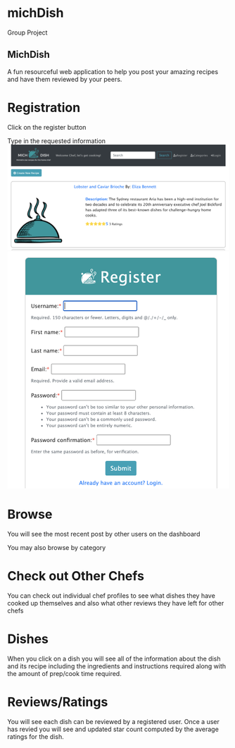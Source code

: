 # michDish
Group Project

## MichDish
A fun resourceful web application to help you post your amazing recipes and have them reviewed by your peers. 


# Registration
Click on the register button 

Type in the requested information
![Getting Started](./images/DashboardView.png)
![Getting Started](images/RegistrationView.png)

# Browse
You will see the most recent post by other users on the dashboard


You may also browse by category


# Check out Other Chefs
You can check out individual chef profiles to see what dishes they have cooked up themselves and also what other reviews they have left for other chefs


# Dishes
When you click on a dish you will see all of the information about the dish and its recipe including the ingredients and instructions required along with the amount
of prep/cook time required.



# Reviews/Ratings
You will see each dish can be reviewed by a registered user. Once a user has revied you will see and updated star count computed by the average ratings for the dish.
